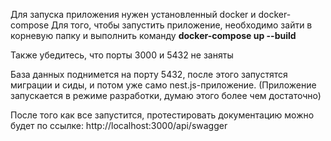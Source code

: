 Для запуска приложения нужен установленный docker и docker-compose
Для того, чтобы запустить приложение, необходимо зайти в корневую папку и выполнить команду **docker-compose up --build**

Также убедитесь, что порты 3000 и 5432 не заняты

База данных поднимется на порту 5432, после этого запустятся миграции и сиды, и потом уже само nest.js-приложение.
(Приложение запускается в режиме разработки, думаю этого более чем достаточно)

После того как все запустится, протестировать документацию можно будет по ссылке: http://localhost:3000/api/swagger

